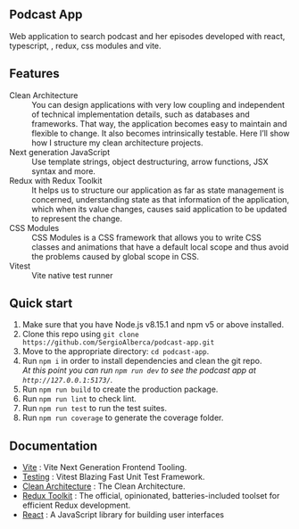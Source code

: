## Podcast App

Web application to search podcast and her episodes developed with react, typescript, , redux, css modules and vite.

## Features

<dl>
  <dt>Clean Architecture</dt>
  <dd>You can design applications with very low coupling and independent of technical implementation details, such as databases and frameworks. That way, the application becomes easy to maintain and flexible to change. It also becomes intrinsically testable. Here I’ll show how I structure my clean architecture projects. </dd>

  <dt>Next generation JavaScript</dt>
  <dd>Use template strings, object destructuring, arrow functions, JSX syntax and more.</dd>

  <dt>Redux with Redux Toolkit</dt>
  <dd>It helps us to structure our application as far as state management is concerned, understanding state as that information of the application, which when its value changes, causes said application to be updated to represent the change.</dd>

  <dt>CSS Modules</dt>
  <dd>CSS Modules is a CSS framework that allows you to write CSS classes and animations that have a default local scope and thus avoid the problems caused by global scope in CSS.</dd>

  <dt>Vitest</dt>
  <dd>Vite native test runner</dd>
</dl>

## Quick start

1.  Make sure that you have Node.js v8.15.1 and npm v5 or above installed.
2.  Clone this repo using `git clone https://github.com/SergioAlberca/podcast-app.git`
3.  Move to the appropriate directory: `cd podcast-app`.<br />
4.  Run `npm i` in order to install dependencies and clean the git repo.<br />
    _At this point you can run `npm run dev` to see the podcast app at `http://127.0.0.1:5173/`._
5.  Run `npm run build` to create the production package.
6.  Run `npm run lint` to check lint.
7.  Run `npm run test` to run the test suites.
8.  Run `npm run coverage` to generate the coverage folder.

## Documentation

- [Vite](https://vitejs.dev/) : Vite Next Generation Frontend Tooling.
- [Testing](https://vitest.dev/) : Vitest Blazing Fast Unit Test Framework.
- [Clean Architecture](https://blog.cleancoder.com/uncle-bob/2012/08/13/the-clean-architecture.html) : The Clean Architecture.
- [Redux Toolkit](https://redux-toolkit.js.org/) : The official, opinionated, batteries-included toolset for efficient Redux development.
- [React](https://es.reactjs.org/) : A JavaScript library for building user interfaces
